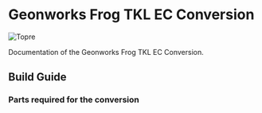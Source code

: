 # Geonworks Frog TKL EC Conversion

![Topre](https://imgur.com/a/Ue9fVMG)

Documentation of the Geonworks Frog TKL EC Conversion. 

## Build Guide

### Parts required for the conversion
